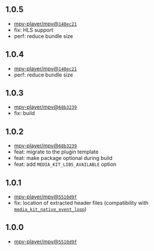 ## 1.0.5

- [mpv-player/mpv@`140ec21`](https://github.com/mpv-player/mpv/commit/140ec21c89d671d392877a7f3b91d67e7d7b9239)
- fix: HLS support
- perf: reduce bundle size

## 1.0.4

- [mpv-player/mpv@`140ec21`](https://github.com/mpv-player/mpv/commit/140ec21c89d671d392877a7f3b91d67e7d7b9239)
- perf: reduce bundle size

## 1.0.3

- [mpv-player/mpv@`68b3239`](https://github.com/mpv-player/mpv/commit/68b3239b523cd75ba0a12f680ac7bc77e5647d40)
- fix: build

## 1.0.2

- [mpv-player/mpv@`68b3239`](https://github.com/mpv-player/mpv/commit/68b3239b523cd75ba0a12f680ac7bc77e5647d40)
- feat: migrate to the plugin template
- feat: make package optional during build
- feat: add `MEDIA_KIT_LIBS_AVAILABLE` option

## 1.0.1

- [mpv-player/mpv@`5510d9f`](https://github.com/mpv-player/mpv/commit/5510d9f6632c009c398ce48a4d5a89c7f95efc96)
- fix: location of extracted header files (compatibility with [`media_kit_native_event_loop`](https://github.com/alexmercerind/media_kit/tree/main/media_kit_native_event_loop))

## 1.0.0

- [mpv-player/mpv@`5510d9f`](https://github.com/mpv-player/mpv/commit/5510d9f6632c009c398ce48a4d5a89c7f95efc96)
